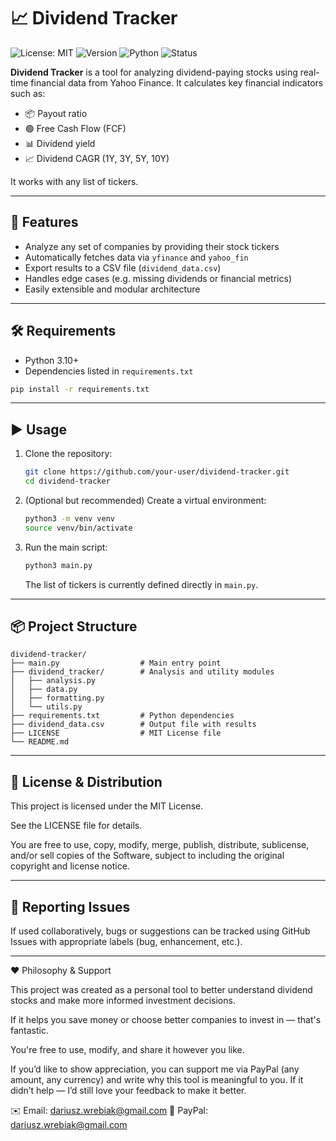 # 📈 Dividend Tracker

![License: MIT](https://img.shields.io/badge/License-MIT-green.svg)
![Version](https://img.shields.io/badge/version-v1.0.0-blue)
![Python](https://img.shields.io/badge/python-3.10%2B-yellow)
![Status](https://img.shields.io/badge/status-stable-brightgreen)

**Dividend Tracker** is a tool for analyzing dividend-paying stocks using real-time financial data from Yahoo Finance. It calculates key financial indicators such as:

* 📦 Payout ratio
* 🟢 Free Cash Flow (FCF)
* 📊 Dividend yield
* 📈 Dividend CAGR (1Y, 3Y, 5Y, 10Y)

It works with any list of tickers.

---

## 🚀 Features

* Analyze any set of companies by providing their stock tickers
* Automatically fetches data via `yfinance` and `yahoo_fin`
* Export results to a CSV file (`dividend_data.csv`)
* Handles edge cases (e.g. missing dividends or financial metrics)
* Easily extensible and modular architecture

---

## 🛠 Requirements

* Python 3.10+
* Dependencies listed in `requirements.txt`

```bash
pip install -r requirements.txt
```

---

## ▶️ Usage

1. Clone the repository:

   ```bash
   git clone https://github.com/your-user/dividend-tracker.git
   cd dividend-tracker
   ```

2. (Optional but recommended) Create a virtual environment:

   ```bash
   python3 -m venv venv
   source venv/bin/activate
   ```

3. Run the main script:

   ```bash
   python3 main.py
   ```

   The list of tickers is currently defined directly in `main.py`.

---

## 📦 Project Structure

```
dividend-tracker/
├── main.py                  # Main entry point
├── dividend_tracker/        # Analysis and utility modules
│   ├── analysis.py
│   ├── data.py
│   ├── formatting.py
│   └── utils.py
├── requirements.txt         # Python dependencies
├── dividend_data.csv        # Output file with results
├── LICENSE                  # MIT License file
└── README.md
```

---

## 📝 License & Distribution

This project is licensed under the MIT License.

See the LICENSE file for details.

You are free to use, copy, modify, merge, publish, distribute, sublicense, and/or sell copies of the Software, subject to including the original copyright and license notice.

---

## 🐛 Reporting Issues

If used collaboratively, bugs or suggestions can be tracked using GitHub Issues with appropriate labels (bug, enhancement, etc.).

---

❤️ Philosophy & Support

This project was created as a personal tool to better understand dividend stocks and make more informed investment decisions.

If it helps you save money or choose better companies to invest in — that's fantastic.

You're free to use, modify, and share it however you like.

If you’d like to show appreciation, you can support me via PayPal (any amount, any currency) and write why this tool is meaningful to you.
If it didn’t help — I’d still love your feedback to make it better.

✉️ Email: dariusz.wrebiak@gmail.com
💸 PayPal: dariusz.wrebiak@gmail.com
